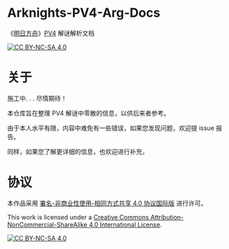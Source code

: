 # Arknights-PV4-Arg-Docs
《[明日方舟](https://ak.hypergryph.com/)》[PV4](https://www.bilibili.com/video/BV1VC411H78i/) 解谜解析文档

[![CC BY-NC-SA 4.0][cc-by-nc-sa-shield]][cc-by-nc-sa]

# 关于
施工中. . .
尽情期待！

本仓库旨在整理 PV4 解谜中零散的信息，以供后来者参考。

由于本人水平有限，内容中难免有一些错误，如果您发现问题，欢迎提 issue 报告。

同样，如果您了解更详细的信息，也欢迎进行补充，

<!-- [开始阅读](./docs/zh_CN/main.md) -->

# 协议
本作品采用
[署名-非商业性使用-相同方式共享 4.0 协议国际版][cc-by-nc-sa]  进行许可。

This work is licensed under a
[Creative Commons Attribution-NonCommercial-ShareAlike 4.0 International License][cc-by-nc-sa].

[![CC BY-NC-SA 4.0][cc-by-nc-sa-image]][cc-by-nc-sa]

[cc-by-nc-sa]: http://creativecommons.org/licenses/by-nc-sa/4.0/
[cc-by-nc-sa-image]: https://licensebuttons.net/l/by-nc-sa/4.0/88x31.png
[cc-by-nc-sa-shield]: https://img.shields.io/badge/License-CC%20BY--NC--SA%204.0-lightgrey.svg